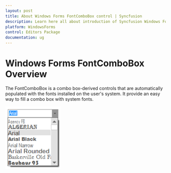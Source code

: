 ```yaml
---
layout: post
title: About Windows Forms FontComboBox control | Syncfusion
description: Learn here all about introduction of Syncfusion Windows Forms FontComboBox control, its elements, and more details.
platform: WindowsForms
control: Editors Package
documentation: ug
---
```



# Windows Forms FontComboBox Overview

The FontComboBox is a combo box-derived controls that are automatically populated with the fonts installed on the user's system. It provide an easy way to fill a combo box with system fonts.

![Overview of FontComboBox in WindowsForms](overview_images/windowsforms-font-combo-box-overview.jpeg) 



